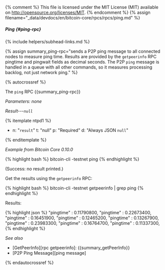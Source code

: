 {% comment %}
This file is licensed under the MIT License (MIT) available on
http://opensource.org/licenses/MIT.
{% endcomment %}
{% assign filename="_data/devdocs/en/bitcoin-core/rpcs/rpcs/ping.md" %}

##### Ping {#ping-rpc}
{% include helpers/subhead-links.md %}

{% assign summary_ping-rpc="sends a P2P ping message to all connected nodes to measure ping time. Results are provided by the `getpeerinfo` RPC pingtime and pingwait fields as decimal seconds. The P2P `ping` message is handled in a queue with all other commands, so it measures processing backlog, not just network ping." %}

{% autocrossref %}

The `ping` RPC {{summary_ping-rpc}}

*Parameters: none*

*Result---`null`*

{% itemplate ntpd1 %}
- n: "`result`"
  t: "null"
  p: "Required"
  d: "Always JSON `null`"

{% enditemplate %}

*Example from Bitcoin Core 0.10.0*

{% highlight bash %}
bitcoin-cli -testnet ping
{% endhighlight %}

(Success: no result printed.)

Get the results using the `getpeerinfo` RPC:

{% highlight bash %}
bitcoin-cli -testnet getpeerinfo | grep ping
{% endhighlight %}

Results:

{% highlight json %}
        "pingtime" : 0.11790800,
        "pingtime" : 0.22673400,
        "pingtime" : 0.16451900,
        "pingtime" : 0.12465200,
        "pingtime" : 0.13267900,
        "pingtime" : 0.23983300,
        "pingtime" : 0.16764700,
        "pingtime" : 0.11337300,
{% endhighlight %}

*See also*

* [GetPeerInfo][rpc getpeerinfo]: {{summary_getPeerInfo}}
* [P2P Ping Message][ping message]


{% endautocrossref %}
